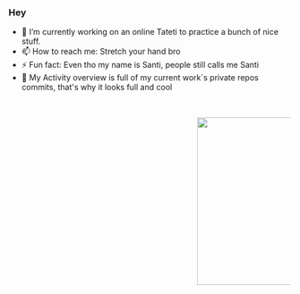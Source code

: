 ### Hey
   
- 🔭 I’m currently working on an online Tateti to practice a bunch of nice stuff.
- 📫 How to reach me: Stretch your hand bro
- ⚡ Fun fact: Even tho my name is Santi, people still calls me Santi 
- 👻 My Activity overview is full of my current work´s private repos commits, that's why it looks full and cool

<pre>

           
                                        <img src="https://media.giphy.com/media/Y01jP8QeLOox2/giphy.gif" width="300">

  
</pre>

